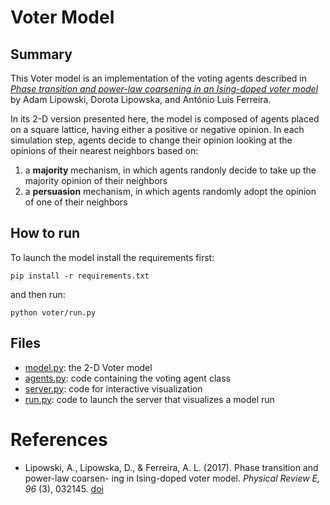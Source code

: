 # Voter Model

## Summary

This Voter model is an implementation of the voting agents described in [*Phase transition and power-law coarsening in an Ising-doped voter model*](https://journals.aps.org/pre/abstract/10.1103/PhysRevE.96.032145) by Adam Lipowski, Dorota Lipowska, and António Luis Ferreira.

In its 2-D version presented here, the model is composed of agents placed on a square lattice, having either a positive or negative opinion. In each simulation step, agents decide to change their opinion looking at the opinions of their nearest neighbors based on:

1) a **majority** mechanism, in which agents randonly decide to take up the majority opinion of their neighbors
2) a **persuasion** mechanism, in which agents randomly adopt the opinion of one of their neighbors

## How to run

To launch the model install the requirements first:
```
pip install -r requirements.txt
```

and then run:
```
python voter/run.py
```

## Files

- [model.py](voter/model.py): the 2-D Voter model
- [agents.py](voter/agents.py): code containing the voting agent class 
- [server.py](voter/server.py): code for interactive visualization
- [run.py](voter/run.py): code to launch the server that visualizes a model run

# References

- Lipowski, A., Lipowska, D., & Ferreira, A. L. (2017). Phase transition and power-law coarsen-
ing in Ising-doped voter model. *Physical Review E, 96* (3), 032145. [doi](https://doi.org/10.1103/PhysRevE.96.032145)
